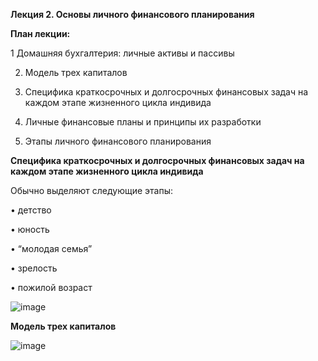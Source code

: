 **Лекция 2. Основы личного финансового планирования**


**План лекции:**

1 Домашняя бухгалтерия: личные активы и пассивы

2. Модель трех капиталов

3. Специфика краткосрочных и долгосрочных финансовых задач на каждом
этапе жизненного цикла индивида

4. Личные финансовые планы и принципы их разработки

5. Этапы личного финансового планирования

**Специфика краткосрочных и долгосрочных финансовых задач на
каждом этапе жизненного цикла индивида**

Обычно выделяют следующие этапы:

• детство

• юность

• “молодая семья”

• зрелость

• пожилой возраст

![image](https://github.com/user-attachments/assets/4f8de625-367a-4344-b3c7-20aa3e3703fa)

**Модель трех капиталов**

![image](https://github.com/user-attachments/assets/8dafd3c4-e839-49d7-ba89-a9905e8a5fa4)

